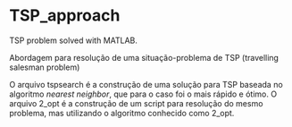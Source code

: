 # TSP_approach
TSP problem solved with MATLAB.

Abordagem para resolução de uma situação-problema de TSP (travelling salesman problem)

O arquivo tspsearch é a construção de uma solução para TSP baseada no algoritmo *nearest neighbor*, que para o caso foi o mais rápido e ótimo.
O arquivo 2_opt é a construção de um script para resolução do mesmo problema, mas utilizando o algoritmo conhecido como 2_opt.
